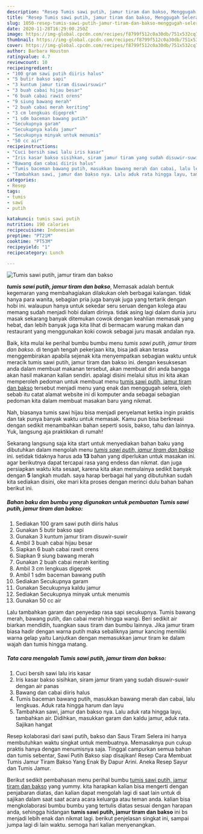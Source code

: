 ```yaml
---
description: "Resep Tumis sawi putih, jamur tiram dan bakso, Menggugah Selera"
title: "Resep Tumis sawi putih, jamur tiram dan bakso, Menggugah Selera"
slug: 1050-resep-tumis-sawi-putih-jamur-tiram-dan-bakso-menggugah-selera
date: 2020-11-28T16:29:00.250Z
image: https://img-global.cpcdn.com/recipes/f8799f512c0a30db/751x532cq70/tumis-sawi-putih-jamur-tiram-dan-bakso-foto-resep-utama.jpg
thumbnail: https://img-global.cpcdn.com/recipes/f8799f512c0a30db/751x532cq70/tumis-sawi-putih-jamur-tiram-dan-bakso-foto-resep-utama.jpg
cover: https://img-global.cpcdn.com/recipes/f8799f512c0a30db/751x532cq70/tumis-sawi-putih-jamur-tiram-dan-bakso-foto-resep-utama.jpg
author: Barbara Houston
ratingvalue: 4.7
reviewcount: 10
recipeingredient:
- "100 gram sawi putih diiris halus"
- "5 butir bakso sapi"
- "3 kuntum jamur tiram disuwirsuwir"
- "3 buah cabai hijau besar"
- "6 buah cabai rawit orens"
- "9 siung bawang merah"
- "2 buah cabai merah keriting"
- "3 cm lengkuas digeprek"
- "1 sdm baceman bawang putih"
- "Secukupnya garam"
- "Secukupnya kaldu jamur"
- "Secukupnya minyak untuk menumis"
- "50 cc air"
recipeinstructions:
- "Cuci bersih sawi lalu iris kasar"
- "Iris kasar bakso sisihkan, siram jamur tiram yang sudah disuwir-suwir dengan air panas"
- "Bawang dan cabai diiris halus"
- "Tumis baceman bawang putih, masukkan bawang merah dan cabai, lalu lengkuas. Aduk rata hingga harum dan layu"
- "Tambahkan sawi, jamur dan bakso nya. Lalu aduk rata hingga layu, tambahkan air. Didihkan, masukkan garam dan kaldu jamur, aduk rata. Sajikan hangat"
categories:
- Resep
tags:
- tumis
- sawi
- putih

katakunci: tumis sawi putih 
nutrition: 190 calories
recipecuisine: Indonesian
preptime: "PT21M"
cooktime: "PT53M"
recipeyield: "1"
recipecategory: Lunch

---
```



![Tumis sawi putih, jamur tiram dan bakso](https://img-global.cpcdn.com/recipes/f8799f512c0a30db/751x532cq70/tumis-sawi-putih-jamur-tiram-dan-bakso-foto-resep-utama.jpg)

<b><i>tumis sawi putih, jamur tiram dan bakso</i></b>, Memasak adalah bentuk kegemaran yang membahagiakan dilakukan oleh berbagai kalangan. tidak hanya para wanita, sebagian pria juga banyak juga yang tertarik dengan hobi ini. walaupun hanya untuk sekedar seru seruan dengan kolega atau memang sudah menjadi hobi dalam dirinya. tidak asing lagi dalam dunia juru masak sekarang banyak ditemukan cowok dengan keahlian memasak yang hebat, dan lebih banyak juga kita lihat di bermacam warung makan dan restaurant yang menggunakan koki cowok sebagai juru masak andalan nya.

Baik, kita mulai ke perihal bumbu bumbu menu <i>tumis sawi putih, jamur tiram dan bakso</i>. di tengah tengah pekerjaan kita, bisa jadi akan terasa menggembirakan apabila sejenak kita menyempatkan sebagian waktu untuk meracik tumis sawi putih, jamur tiram dan bakso ini. dengan kesuksesan anda dalam membuat makanan tersebut, akan membuat diri anda bangga akan hasil makanan kalian sendiri. apalagi disini melalui situs ini kita akan memperoleh pedoman untuk membuat menu <u>tumis sawi putih, jamur tiram dan bakso</u> tersebut menjadi menu yang enak dan menggugah selera, oleh sebab itu catat alamat website ini di komputer anda sebagai sebagian pedoman kita dalam membuat masakan baru yang nikmat.

Nah, biasanya tumis sawi hijau bisa menjadi penyelamat ketika ingin praktis dan tak punya banyak waktu untuk memasak. Kamu pun bisa berkreasi dengan sedikit menambahkan bahan seperti sosis, bakso, tahu dan lainnya. Yuk, langsung aja praktikkan di rumah!


Sekarang langsung saja kita start untuk menyediakan bahan baku yang dibutuhkan dalam mengolah menu <u><i>tumis sawi putih, jamur tiram dan bakso</i></u> ini. setidak tidaknya harus ada <b>13</b> bahan yang diperlukan untuk masakan ini. agar berikutnya dapat tercapai rasa yang endess dan nikmat. dan juga persiapkan waktu kita sesaat, karena kita akan memulainya sedikit banyak dengan <b>5</b> langkah mudah. saya harap berbagai hal yang dibutuhkan sudah kita sediakan disini, oke mari kita proses dengan merinci dulu bahan bahan berikut ini.

<!--inarticleads1-->

##### Bahan baku dan bumbu yang digunakan untuk pembuatan Tumis sawi putih, jamur tiram dan bakso:

1. Sediakan 100 gram sawi putih diiris halus
1. Gunakan 5 butir bakso sapi
1. Gunakan 3 kuntum jamur tiram disuwir-suwir
1. Ambil 3 buah cabai hijau besar
1. Siapkan 6 buah cabai rawit orens
1. Siapkan 9 siung bawang merah
1. Gunakan 2 buah cabai merah keriting
1. Ambil 3 cm lengkuas digeprek
1. Ambil 1 sdm baceman bawang putih
1. Sediakan Secukupnya garam
1. Gunakan Secukupnya kaldu jamur
1. Sediakan Secukupnya minyak untuk menumis
1. Gunakan 50 cc air


Lalu tambahkan garam dan penyedap rasa sapi secukupnya. Tumis bawang merah, bawang putih, dan cabai merah hingga wangi. Beri sedikit air biarkan mendidih, tuangkan saus tiram dan bumbu lainnya. Jika jamur tiram biasa hadir dengan warna putih maka sebaliknya jamur kancing memiliki warna gelap yaitu Lanjutkan dengan memasukkan jamur tiram ke dalam wajah dan tumis hingga matang. 

<!--inarticleads2-->

##### Tata cara mengolah Tumis sawi putih, jamur tiram dan bakso:

1. Cuci bersih sawi lalu iris kasar
1. Iris kasar bakso sisihkan, siram jamur tiram yang sudah disuwir-suwir dengan air panas
1. Bawang dan cabai diiris halus
1. Tumis baceman bawang putih, masukkan bawang merah dan cabai, lalu lengkuas. Aduk rata hingga harum dan layu
1. Tambahkan sawi, jamur dan bakso nya. Lalu aduk rata hingga layu, tambahkan air. Didihkan, masukkan garam dan kaldu jamur, aduk rata. Sajikan hangat


Resep kolaborasi dari sawi putih, bakso dan Saus Tiram Selera ini hanya membutuhkan waktu singkat untuk membuatnya. Memasaknya pun cukup praktis hanya dengan menumisnya saja. Tinggal campurkan semua bahan dan tumis sebentar, Sawi Putih Bakso siap disajikan! Resep Cara Membuat Tumis Jamur Tiram Bakso Yang Enak By Dapur Arini. Aneka Resep Sayur dan Tumis Jamur. 

Berikut sedikit pembahasan menu perihal bumbu <u>tumis sawi putih, jamur tiram dan bakso</u> yang yummy. kita harapkan kalian bisa mengerti dengan penjabaran diatas, dan kalian dapat mengolah lagi di saat lain untuk di sajikan dalam saat saat acara acara keluarga atau teman anda. kalian bisa mengkolaborasi bumbu bumbu yang tertulis diatas sesuai dengan harapan anda, sehingga hidangan <b>tumis sawi putih, jamur tiram dan bakso</b> ini bs menjadi lebih enak dan nikmat lagi. berikut penjelasan singkat ini, sampai jumpa lagi di lain waktu. semoga hari kalian menyenangkan.
